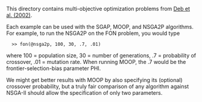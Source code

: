 This directory contains multi-objective optimization problems from 
[Deb et al. (2002)](https://pdfs.semanticscholar.org/dc4e/c99d4201affa93f404c6b4e4f8538d07aeb5.pdf).

Each example can be used with the SGAP, MOOP, and NSGA2P algorithms.  For
example, to run the NSGA2P on the FON problem, you would type

```
  >> fon(@nsga2p, 100, 30, .7, .01)
```

where 100 = population size, 30 = number of generations, .7 = probability
of crossover, .01 = mutation rate.  When running MOOP, the .7 would be the
frontier-selection-bias parameter PHI.  

We might get better results with MOOP by also specifying its (optional) crossover 
probability, but a truly fair comparison of any algorithm against NSGA-II should
allow the specification of only two parameters.
